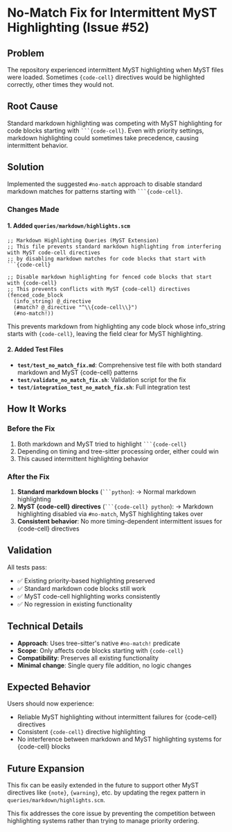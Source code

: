 # No-Match Fix for Intermittent MyST Highlighting (Issue #52)

## Problem
The repository experienced intermittent MyST highlighting when MyST files were loaded. Sometimes `{code-cell}` directives would be highlighted correctly, other times they would not.

## Root Cause
Standard markdown highlighting was competing with MyST highlighting for code blocks starting with ```` ```{code-cell} ````. Even with priority settings, markdown highlighting could sometimes take precedence, causing intermittent behavior.

## Solution
Implemented the suggested `#no-match` approach to disable standard markdown matches for patterns starting with ```` ```{code-cell} ````.

### Changes Made

#### 1. Added `queries/markdown/highlights.scm`
```tree-sitter
;; Markdown Highlighting Queries (MyST Extension)
;; This file prevents standard markdown highlighting from interfering with MyST code-cell directives
;; by disabling markdown matches for code blocks that start with ```{code-cell}

;; Disable markdown highlighting for fenced code blocks that start with {code-cell}
;; This prevents conflicts with MyST {code-cell} directives
(fenced_code_block
  (info_string) @_directive
  (#match? @_directive "^\\{code-cell\\}")
  (#no-match!))
```

This prevents markdown from highlighting any code block whose info_string starts with `{code-cell}`, leaving the field clear for MyST highlighting.

#### 2. Added Test Files
- **`test/test_no_match_fix.md`**: Comprehensive test file with both standard markdown and MyST {code-cell} patterns
- **`test/validate_no_match_fix.sh`**: Validation script for the fix
- **`test/integration_test_no_match_fix.sh`**: Full integration test

## How It Works

### Before the Fix
1. Both markdown and MyST tried to highlight ```` ```{code-cell} ````
2. Depending on timing and tree-sitter processing order, either could win
3. This caused intermittent highlighting behavior

### After the Fix
1. **Standard markdown blocks** (```` ```python ````): → Normal markdown highlighting
2. **MyST {code-cell} directives** (```` ```{code-cell} python ````): → Markdown highlighting disabled via `#no-match`, MyST highlighting takes over
3. **Consistent behavior**: No more timing-dependent intermittent issues for {code-cell} directives

## Validation

All tests pass:
- ✅ Existing priority-based highlighting preserved
- ✅ Standard markdown code blocks still work
- ✅ MyST code-cell highlighting works consistently
- ✅ No regression in existing functionality

## Technical Details

- **Approach**: Uses tree-sitter's native `#no-match!` predicate
- **Scope**: Only affects code blocks starting with `{code-cell}`
- **Compatibility**: Preserves all existing functionality
- **Minimal change**: Single query file addition, no logic changes

## Expected Behavior

Users should now experience:
- Reliable MyST highlighting without intermittent failures for {code-cell} directives
- Consistent `{code-cell}` directive highlighting
- No interference between markdown and MyST highlighting systems for {code-cell} blocks

## Future Expansion

This fix can be easily extended in the future to support other MyST directives like `{note}`, `{warning}`, etc. by updating the regex pattern in `queries/markdown/highlights.scm`.

This fix addresses the core issue by preventing the competition between highlighting systems rather than trying to manage priority ordering.